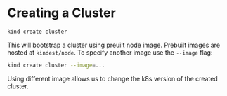 # Creating a Cluster

```bash
kind create cluster
```

This will bootstrap a cluster using preuilt node image. Prebuilt images are
hosted at `kindest/node`. To specify another image use the `--image` flag:

```bash
kind create cluster --image=...
```

Using different image allows us to change the k8s version of the created
cluster.
